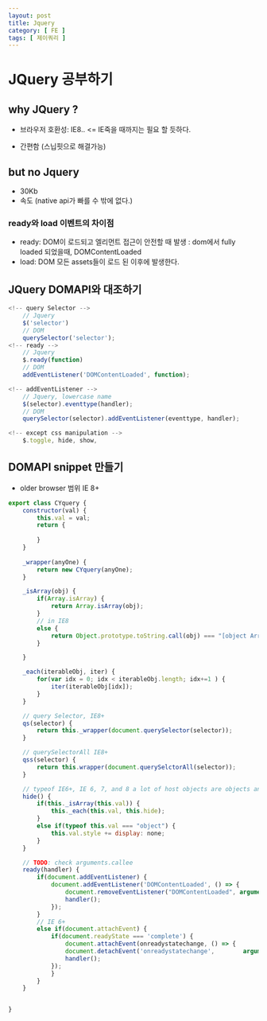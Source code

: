 ```yaml
---
layout: post
title: Jquery
category: [ FE ]
tags: [ 제이쿼리 ]
---
```


# JQuery 공부하기

## why JQuery ?

* 브라우저 호환성: IE8..  <= IE죽을 때까지는 필요 할 듯하다.

* 간편함 (스닙핏으로 해결가능)

## but no Jquery

* 30Kb
* 속도 (native api가 빠를 수 밖에 없다.)


### ready와 load 이벤트의 차이점  

* ready: DOM이 로드되고 엘리먼트 접근이 안전할 때 발생 : dom에서 fully loaded 되었을때, DOMContentLoaded
* load: DOM 모든 assets들이 로드 된 이후에 발생한다.

## JQuery DOMAPI와 대조하기

```javascript
<!-- query Selector -->
    // Jquery
    $('selector')
    // DOM
    querySelector('selector');
<!-- ready -->
    // Jquery
    $.ready(function)
    // DOM
    addEventListener('DOMContentLoaded', function);

<!-- addEventListener -->
    // Jquery, lowercase name
    $(selector).eventtype(handler);
    // DOM
    querySelector(selector).addEventListener(eventtype, handler);

<!-- except css manipulation -->
    $.toggle, hide, show, 

```

## DOMAPI snippet 만들기
* older browser 범위 IE 8+

``` javascript
export class CYquery {
    constructor(val) {
        this.val = val;
        return {
            
        }
    }
    
    _wrapper(anyOne) {
        return new CYquery(anyOne);
    }

    _isArray(obj) {
        if(Array.isArray) {
            return Array.isArray(obj);
        } 
        // in IE8
        else {
            return Object.prototype.toString.call(obj) === "[object Array]";
        }

    }

    _each(iterableObj, iter) {
        for(var idx = 0; idx < iterableObj.length; idx+=1 ) {
            iter(iterableObj[idx]); 
        }
    }

    // query Selector, IE8+
    qs(selector) {
        return this._wrapper(document.querySelector(selector));
    }

    // querySelectorAll IE8+
    qss(selector) {
        return this.wrapper(document.querySelctorAll(selector));
    }

    // typeof IE6+, IE 6, 7, and 8 a lot of host objects are objects and not functions. 
    hide() {
        if(this._isArray(this.val)) {
            this._each(this.val, this.hide);
        }
        else if(typeof this.val === "object") {
            this.val.style += display: none;
        }
    }

    // TODO: check arguments.callee
    ready(handler) {
        if(document.addEventListener) {
            document.addEventListener('DOMContentLoaded', () => {
                document.removeEventListener("DOMContentLoaded", arguments.callee, false);
                handler();
            });
        }
        // IE 6+
        else if(document.attachEvent) {
            if(document.readyState === 'complete') {
                document.attachEvent(onreadystatechange, () => {
                document.detachEvent('onreadystatechange',        arguments.callee);
                handler();
            });
            }
        }
    }


}

```